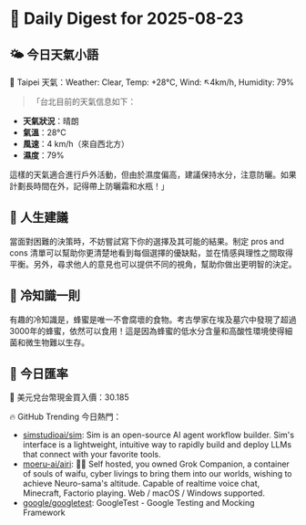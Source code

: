 # 🌅 Daily Digest for 2025-08-23

## 🌤️ 今日天氣小語
📍 Taipei 天氣：Weather: Clear, Temp: +28°C, Wind: ↖4km/h, Humidity: 79%
> 「台北目前的天氣信息如下：

- **天氣狀況**：晴朗
- **氣溫**：28°C
- **風速**：4 km/h（來自西北方）
- **濕度**：79%

這樣的天氣適合進行戶外活動，但由於濕度偏高，建議保持水分，注意防曬。如果計劃長時間在外，記得帶上防曬霜和水瓶！」

## 💬 人生建議
當面對困難的決策時，不妨嘗試寫下你的選擇及其可能的結果。制定 pros and cons 清單可以幫助你更清楚地看到每個選擇的優缺點，並在情感與理性之間取得平衡。另外，尋求他人的意見也可以提供不同的視角，幫助你做出更明智的決定。

## 🧠 冷知識一則
有趣的冷知識是，蜂蜜是唯一不會腐壞的食物。考古學家在埃及墓穴中發現了超過3000年的蜂蜜，依然可以食用！這是因為蜂蜜的低水分含量和高酸性環境使得細菌和微生物難以生存。
## 💱 今日匯率
💱 美元兌台幣現金買入價：30.185

🔥 GitHub Trending 今日熱門：
- [simstudioai/sim](https://github.com/simstudioai/sim): Sim is an open-source AI agent workflow builder. Sim's interface is a lightweight, intuitive way to rapidly build and deploy LLMs that connect with your favorite tools.
- [moeru-ai/airi](https://github.com/moeru-ai/airi): 💖🧸 Self hosted, you owned Grok Companion, a container of souls of waifu, cyber livings to bring them into our worlds, wishing to achieve Neuro-sama's altitude. Capable of realtime voice chat, Minecraft, Factorio playing. Web / macOS / Windows supported.
- [google/googletest](https://github.com/google/googletest): GoogleTest - Google Testing and Mocking Framework

